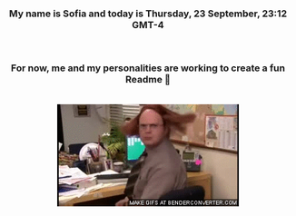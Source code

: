 


<div align="center">
<h3 >My name is Sofia and today is Thursday, 23 September, 23:12 GMT-4</h3><br>
<h3 >For now, me and my personalities are working to create a fun Readme 👋
</h3><br>
<img src='img/dwight.gif' alt='working...'/>
</div>
